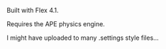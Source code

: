 Built with Flex 4.1.

Requires the APE physics engine.

I might have uploaded to many .settings style files...
